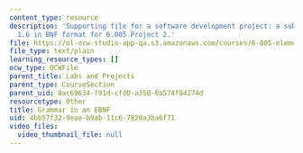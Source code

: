 ```yaml
---
content_type: resource
description: 'Supporting file for a software development project: a subset of ABC
  1.6 in BNF format for 6.005 Project 2.'
file: https://ol-ocw-studio-app-qa.s3.amazonaws.com/courses/6-005-elements-of-software-construction-fall-2008/4bb57f329eaeb9ab11c67820a3ba6f71_abc_subset_bnf.txt
file_type: text/plain
learning_resource_types: []
ocw_type: OCWFile
parent_title: Labs and Projects
parent_type: CourseSection
parent_uid: 8ac69634-f91d-cfd0-a350-0a574f84274d
resourcetype: Other
title: Grammar in an EBNF
uid: 4bb57f32-9eae-b9ab-11c6-7820a3ba6f71
video_files:
  video_thumbnail_file: null
---
```

